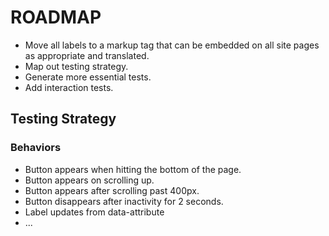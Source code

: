 # ROADMAP

* Move all labels to a markup tag that can be embedded on all site pages as appropriate and translated.
* Map out testing strategy.
* Generate more essential tests.
* Add interaction tests.


## Testing Strategy

### Behaviors
* Button appears when hitting the bottom of the page.
* Button appears on scrolling up.
* Button appears after scrolling past 400px.
* Button disappears after inactivity for 2 seconds.
* Label updates from data-attribute
* ...
